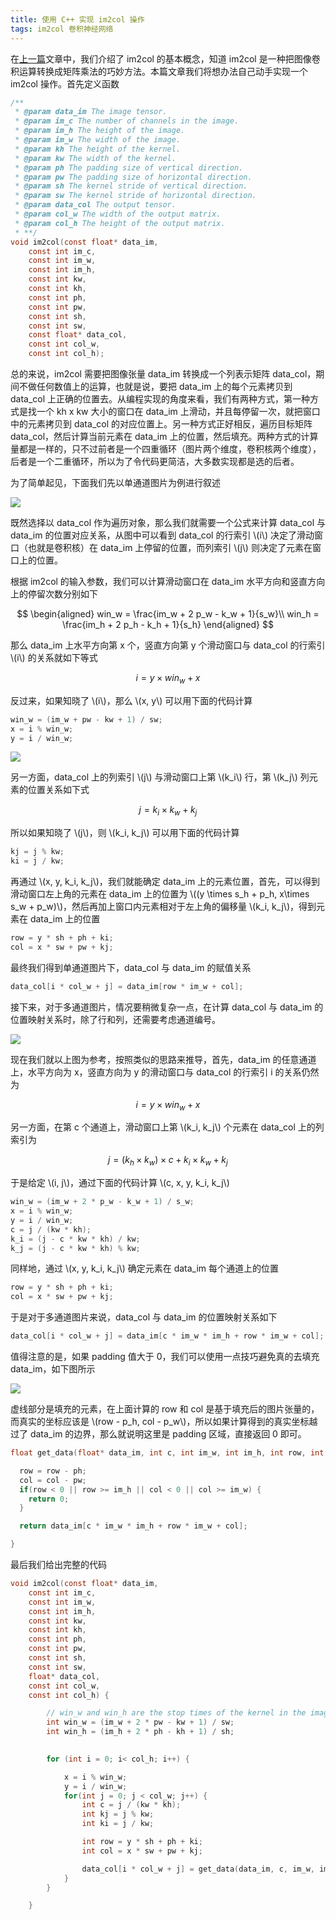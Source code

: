 ```yaml
---
title: 使用 C++ 实现 im2col 操作
tags: im2col 卷积神经网络
---
```


在[上一篇](https://seanwangjs.github.io/2022/04/24/im2col.html)文章中，我们介绍了 im2col 的基本概念，知道 im2col 是一种把图像卷积运算转换成矩阵乘法的巧妙方法。本篇文章我们将想办法自己动手实现一个 im2col 操作。首先定义函数

```c
/**
 * @param data_im The image tensor.
 * @param im_c The number of channels in the image.
 * @param im_h The height of the image.
 * @param im_w The width of the image.
 * @param kh The height of the kernel.
 * @param kw The width of the kernel.
 * @param ph The padding size of vertical direction.
 * @param pw The padding size of horizontal direction.
 * @param sh The kernel stride of vertical direction. 
 * @param sw The kernel stride of horizontal direction.
 * @param data_col The output tensor.
 * @param col_w The width of the output matrix.
 * @param col_h The height of the output matrix.
 * **/
void im2col(const float* data_im, 
    const int im_c, 
    const int im_w, 
    const int im_h, 
    const int kw, 
    const int kh, 
    const int ph, 
    const int pw, 
    const int sh,
    const int sw,
    const float* data_col, 
    const int col_w, 
    const int col_h);
```

总的来说，im2col 需要把图像张量 data_im 转换成一个列表示矩阵 data_col，期间不做任何数值上的运算，也就是说，要把 data_im 上的每个元素拷贝到 data_col 上正确的位置去。从编程实现的角度来看，我们有两种方式，第一种方式是找一个 kh x kw 大小的窗口在 data_im 上滑动，并且每停留一次，就把窗口中的元素拷贝到 data_col 的对应位置上。另一种方式正好相反，遍历目标矩阵 data_col，然后计算当前元素在 data_im 上的位置，然后填充。两种方式的计算量都是一样的，只不过前者是一个四重循环（图片两个维度，卷积核两个维度），后者是一个二重循环，所以为了令代码更简洁，大多数实现都是选的后者。

为了简单起见，下面我们先以单通道图片为例进行叙述

![](/resources/2022-04-28-im2col-programming/im2col_single-channel.png)

既然选择以 data_col 作为遍历对象，那么我们就需要一个公式来计算 data_col 与 data_im 的位置对应关系，从图中可以看到 data_col 的行索引 \\(i\\) 决定了滑动窗口（也就是卷积核）在 data_im 上停留的位置，而列索引 \\(j\\) 则决定了元素在窗口上的位置。

根据 im2col 的输入参数，我们可以计算滑动窗口在 data_im 水平方向和竖直方向上的停留次数分别如下 

$$
  \begin{aligned}
  win_w = \frac{im_w + 2 p_w - k_w + 1}{s_w}\\
  win_h = \frac{im_h + 2 p_h - k_h + 1}{s_h}
  \end{aligned}
  $$

那么 data_im 上水平方向第 x 个，竖直方向第 y 个滑动窗口与 data_col 的行索引 \\(i\\) 的关系就如下等式

$$
  i = y \times win_w + x
  $$

反过来，如果知晓了 \\(i\\)，那么 \\(x, y\\) 可以用下面的代码计算

```c
win_w = (im_w + pw - kw + 1) / sw;
x = i % win_w;
y = i / win_w;
```

![](/resources/2022-04-28-im2col-programming/im2col_kernel-map.png)

另一方面，data_col 上的列索引 \\(j\\) 与滑动窗口上第 \\(k_i\\) 行，第 \\(k_j\\) 列元素的位置关系如下式

$$
  j = k_i \times k_w + k_j
  $$

所以如果知晓了 \\(j\\)，则 \\(k_i, k_j\\) 可以用下面的代码计算

```c
kj = j % kw;
ki = j / kw;
```

再通过 \\(x, y, k_i, k_j\\)，我们就能确定 data_im 上的元素位置，首先，可以得到滑动窗口左上角的元素在 data_im 上的位置为 \\((y \times s_h + p_h, x\times s_w + p_w)\\)，然后再加上窗口内元素相对于左上角的偏移量 \\(k_i, k_j\\)，得到元素在 data_im 上的位置

```c
row = y * sh + ph + ki;
col = x * sw + pw + kj;
```

最终我们得到单通道图片下，data_col 与 data_im 的赋值关系

```c
data_col[i * col_w + j] = data_im[row * im_w + col];
```

接下来，对于多通道图片，情况要稍微复杂一点，在计算 data_col 与 data_im 的位置映射关系时，除了行和列，还需要考虑通道编号。

![](/resources/2022-04-28-im2col-programming/im2col_channel.png)

现在我们就以上图为参考，按照类似的思路来推导，首先，data_im 的任意通道上，水平方向为 x，竖直方向为 y 的滑动窗口与 data_col 的行索引 i 的关系仍然为

$$
  i = y \times win_w + x
  $$

另一方面，在第 c 个通道上，滑动窗口上第 \\(k_i, k_j\\) 个元素在 data_col 上的列索引为 

$$
j = (k_h \times k_w) \times c + k_i \times k_w + k_j
$$

于是给定 \\(i, j\\)，通过下面的代码计算 \\(c, x, y, k_i, k_j\\)

```c
win_w = (im_w + 2 * p_w - k_w + 1) / s_w;
x = i % win_w;
y = i / win_w;
c = j / (kw * kh);
k_i = (j - c * kw * kh) / kw;
k_j = (j - c * kw * kh) % kw;
```

同样地，通过 \\(x, y, k_i, k_j\\) 确定元素在 data_im 每个通道上的位置

```c
row = y * sh + ph + ki;
col = x * sw + pw + kj;
```

于是对于多通道图片来说，data_col 与 data_im 的位置映射关系如下

```c
data_col[i * col_w + j] = data_im[c * im_w * im_h + row * im_w + col];
```

值得注意的是，如果 padding 值大于 0，我们可以使用一点技巧避免真的去填充 data_im，如下图所示

![](/resources/2022-04-28-im2col-programming/im2col_padding.png)

虚线部分是填充的元素，在上面计算的 row 和 col 是基于填充后的图片张量的，而真实的坐标应该是 \\(row - p_h, col - p_w\\)，所以如果计算得到的真实坐标越过了 data_im 的边界，那么就说明这里是 padding 区域，直接返回 0 即可。

```c
float get_data(float* data_im, int c, int im_w, int im_h, int row, int col, int ph, int pw) {

  row = row - ph;
  col = col - pw;
  if(row < 0 || row >= im_h || col < 0 || col >= im_w) {
    return 0;
  }

  return data_im[c * im_w * im_h + row * im_w + col];

}
```

最后我们给出完整的代码

```c
void im2col(const float* data_im, 
    const int im_c, 
    const int im_w, 
    const int im_h, 
    const int kw, 
    const int kh, 
    const int ph, 
    const int pw, 
    const int sh,
    const int sw,
    float* data_col, 
    const int col_w, 
    const int col_h) {

        // win_w and win_h are the stop times of the kernel in the image.
        int win_w = (im_w + 2 * pw - kw + 1) / sw;
        int win_h = (im_h + 2 * ph - kh + 1) / sh;

        
        for (int i = 0; i< col_h; i++) {

            x = i % win_w;
            y = i / win_w;
            for(int j = 0; j < col_w; j++) {
                int c = j / (kw * kh);
                int kj = j % kw;
                int ki = j / kw;

                int row = y * sh + ph + ki;
                int col = x * sw + pw + kj;

                data_col[i * col_w + j] = get_data(data_im, c, im_w, im_h, row, col, ph, pw);
            }
        }

    }
```